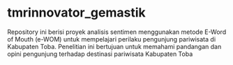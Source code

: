 # tmrinnovator_gemastik
Repository ini berisi proyek analisis sentimen menggunakan metode E-Word of Mouth (e-WOM) untuk mempelajari perilaku pengunjung pariwisata di Kabupaten Toba. Penelitian ini bertujuan untuk memahami pandangan dan opini pengunjung terhadap destinasi pariwisata Kabupaten Toba
